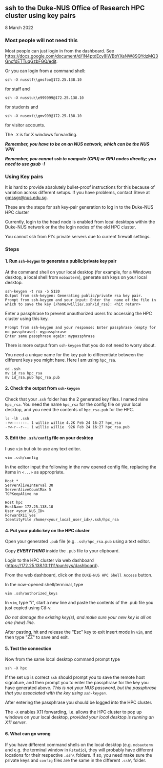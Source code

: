## ssh to the Duke-NUS Office of Research HPC cluster using key pairs

8 March 2022

### Most people will not need this

Most people can just login in from the dashboard. 
See https://docs.google.com/document/d/1N4ptdEcy8IWBbYXaNW8SQYdzMQ3GncfdETTuqGzbFGQ/edit.

Or you can login from a command shell:

`ssh -X nusstf\\gmsfoo@172.25.138.10`

for staff and

`ssh -X nusstu\\e999999@172.25.138.10`

for students and

`ssh -X nusext\\gmv999@172.25.138.10`

for visitor accounts.

The `-X` is for X windows forwarding.

***Remember, you have to be on an NUS network, which can be the NUS VPN***

***Remember, you cannot ssh to compute (CPU) or GPU nodes directly; you need to use gsub -I***

### Using Key pairs

It is hard to provide absolutely bullet-proof instructions for this because of variation
across different setups. If you have problems, contact Steve at gmssgr@nus.edu.sg.

These are the steps for ssh key-pair generation to log in to the Duke-NUS HPC cluster

Currently, login to the head node is enabled from local desktops within the Duke-NUS network or the 
the login nodes of the old HPC cluster.

You cannot ssh from PI's private servers due to current firewall settings.

### Steps

#### 1. Run `ssh-keygen` to generate a public/private key pair

At the command shell on your local desktop (for example, for a Windows desktop, a local shell from `mobaxterm`), generate ssh keys on your local desktop.

```
ssh-keygen -t rsa -b 5120
Output from ssh-keygen: Generating public/private rsa key pair.
Prompt from ssh-keygen and your input: Enter the  name of the file in which to save the key (/home/willie/.ssh/id_rsa): <hit return>
```

Enter a passphrase to prevent unauthorized users fro accessing the HPC cluster using this key.

```
Prompt from ssh-keygen and your response: Enter passphrase (empty for no passphrase): mypassphrase
Enter same passphrase again: mypassphrase
```

There is more output from `ssh-keygen` that you do not need to worry about.

You need a unique name for the key pair to differentiate between the different keys you might have. Here I am using `hpc_rsa`.

```
cd .ssh
mv id_rsa hpc_rsa
mv id_rsa.pub hpc_rsa.pub
```

#### 2. Check the output from `ssh-keygen`

Check that your .`ssh` folder has the 2 generated key files. I named mine `hpc_rsa`. 
You need the name `hpc_rsa` for the config file on your local desktop,
and you need the contents of `hpc_rsa.pub` for the HPC.

```
ls -lh .ssh
-rw-------. 1 willie willie 4.2K Feb 24 16:27 hpc_rsa
-rw-r--r--. 1 willie willie  926 Feb 24 16:27 hpc_rsa.pub
```

#### 3. Edit the `.ssh/config` file on your desktop

I use `vim` but ok to use any text editor.

```
vim .ssh/config
```

In the editor input the following in the now opened config file, 
replacing the items in `<...>` as appropriate.
```
Host *
ServerAliveInterval 30
ServerAliveCountMax 5
TCPKeepAlive no

Host hpc    
HostName 172.25.138.10
User <your_NUS_ID>
ForwardX11 yes
IdentityFile /home/<your_local_user_id>/.ssh/hpc_rsa
```

#### 4. Put your public key on the HPC cluster

Open your generated `.pub` file (e.g. `.ssh/hpc_rsa.pub` using a text editor.

Copy ***EVERYTHING*** inside the `.pub` file to your clipboard.

Login to the HPC cluster via web dashboard (https://172.25.138.10:1111/pun/sys/dashboard).

From the web dashboard, click on the `DUKE-NUS HPC Shell Access` button.

In the now-opened shell/terminal, type 
```
vim .ssh/authorized_keys
```
In `vim`, type "i", start a new line and paste the contents of the .pub file you just copied using Ctl-v.

*Do not damage the existing key(s), and make sure your new key is all on one (new) line.*

After pasting, hit and release the "Esc" key to exit insert mode in `vim`,
and then type "ZZ" to save and exit.

#### 5. Test the connection

Now from the same local desktop command prompt type
```
ssh -X hpc
```

If the set up is correct `ssh` should 
prompt you to save the remote host signature, and 
then prompt
you to enter the passphrase for the key you have
generated above.  *This is not your NUS password, but the
passphrase that you associated with the key using `ssh-keygen`.*

After entering the passphrase 
you should be logged into the HPC cluster.

The `-X` enables X11 forwarding, i.e. allows the HPC cluster to pop up windows on 
your local desktop, *provided your local desktop is running an X11 server*.

#### 6. What can go wrong

If you have different command shells on the local desktop (e.g. `mobaxterm` and e.g. the terminal window
in `Rstudio`), they will probably have different locations for their respective `.ssh\` folders. If so, you need
make sure the private keys and `config` files are the same in the different `.ssh\` folder.

